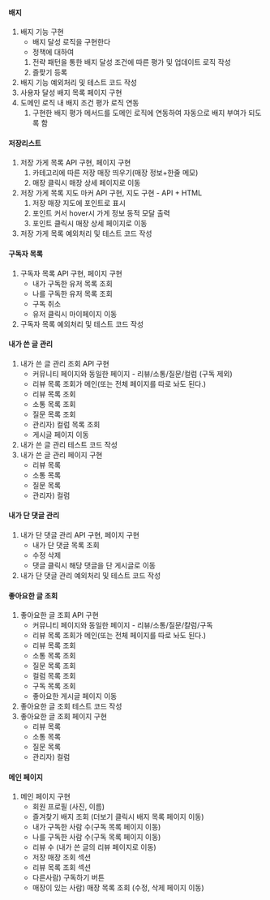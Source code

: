 #### 배지
1. 배지 기능 구현
	- 배지 달성 로직을 구현한다
	- 정책에 대하여
	1. 전략 패턴을 통한 배지 달성 조건에 따른 평가 및 업데이트 로직 작성
	2. 즐팢기 등록
2. 배지 기능 예외처리 및 테스트 코드 작성
3. 사용자 달성 배지 목록 페이지 구현
4. 도메인 로직 내 배지 조건 평가 로직 연동
	1. 구현한 배지 평가 메서드를 도메인 로직에 연동하여 자동으로 배지 부여가 되도록 함

#### 저장리스트
1. 저장 가게 목록 API 구현, 페이지 구현
	1. 카테고리에 따른 저장 매장 띄우기(매장 정보+한줄 메모)
	2. 매장 클릭시 매장 상세 페이지로 이동
2. 저장 가게 목록 지도 마커 API 구현, 지도 구현  - API + HTML
	1. 저장 매장 지도에 포인트로 표시
	2. 포인트 커서 hover시 가게 정보 동적 모달 출력
	3. 포인트 클릭시 매장 상세 페이지로 이동
3. 저장 가게 목록 예외처리 및 테스트 코드 작성


#### 구독자 목록
1. 구독자 목록 API 구현, 페이지 구현
	- 내가 구독한 유저 목록 조회
	- 나를 구독한 유저 목록 조회
	- 구독 취소
	-  유저 클릭시 마이페이지 이동
2. 구독자 목록 예외처리 및 테스트 코드 작성

#### 내가 쓴 글 관리
1. 내가 쓴 글 관리 조회 API 구현
	- 커뮤니티 페이지와 동일한 페이지 - 리뷰/소통/질문/컬럼 (구독 제외)
	- 리뷰 목록 조회가 메인(또는 전체 페이지를 따로 놔도 된다.)
	- 리뷰 목록 조회
	- 소통 목록 조회
	- 질문 목록 조회
	- 관리자) 컬럼 목록 조회
	- 게시글 페이지 이동
2. 내가 쓴 글 관리 테스트 코드 작성
3. 내가 쓴 글 관리 페이지 구현
	- 리뷰 목록
	- 소통 목록
	- 질문 목록
	- 관리자) 컬럼

#### 내가 단 댓글 관리
1. 내가 단 댓글 관리 API 구현, 페이지 구현
	- 내가 단 댓글 목록 조회
	- 수정 삭제
	- 댓글 클릭시 해당 댓글을 단 게시글로 이동
2. 내가 단 댓글 관리 예외처리 및 테스트 코드 작성

#### 좋아요한 글 조회
1. 좋아요한 글 조회 API 구현
	- 커뮤니티 페이지와 동일한 페이지 - 리뷰/소통/질문/칼럼/구독
	-  리뷰 목록 조회가 메인(또는 전체 페이지를 따로 놔도 된다.)
	- 리뷰 목록 조회
	- 소통 목록 조회
	- 질문 목록 조회
	- 컬럼 목록 조회
	- 구독 목록 조회
	- 좋아요한 게시글 페이지 이동
2. 좋아요한 글 조회 테스트 코드 작성
3. 좋아요한 글 조회 페이지 구현
	- 리뷰 목록
	- 소통 목록
	- 질문 목록
	- 관리자) 컬럼

#### 메인 페이지
1. 메인 페이지 구현
	- 회원 프로필 (사진, 이름)
	- 즐겨찾기 배지 조회 (더보기 클릭시 배지 목록 페이지 이동)
	- 내가 구독한 사람 수(구독 목록 페이지 이동)
	- 나를 구독한 사람 수(구독 목록 페이지 이동)
	- 리뷰 수 (내가 쓴 글의 리뷰 페이지로 이동)
	- 저장 매장 조회 섹션
	- 리뷰 목록 조회 섹션
	- 다른사람) 구독하기 버튼
	- 매장이 있는 사람) 매장 목록 조회 (수정, 삭제 페이지 이동)